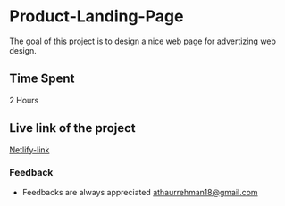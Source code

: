 # Product-Landing-Page
The goal of this project is to design a nice web page for advertizing web design.

## Time Spent
   2 Hours

 ## Live link of the project
 [Netlify-link](https://webdesign-landing-site.netlify.app/)

 ### Feedback

 - Feedbacks are always appreciated athaurrehman18@gmail.com
